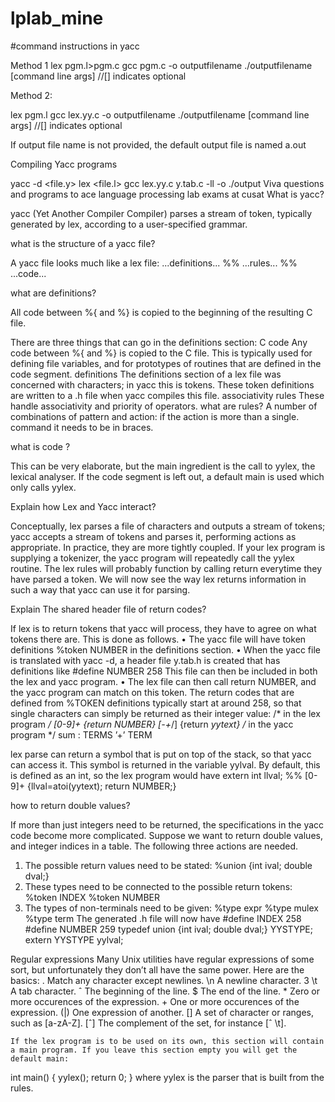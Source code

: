 # lplab_mine

#command instructions in yacc

Method 1
lex pgm.l>pgm.c
gcc pgm.c -o outputfilename
./outputfilename [command line args] 		//[] indicates optional

Method 2:

lex pgm.l
gcc lex.yy.c -o outputfilename
./outputfilename [command line args]            //[] indicates optional

If output file name is not provided, the default output file is named a.out

Compiling Yacc programs

yacc -d <file.y>
lex <file.l>
gcc lex.yy.c y.tab.c -ll -o <output>
./output
Viva questions and programs to ace language processing lab exams at cusat
What is yacc?

yacc (Yet Another Compiler Compiler) parses a stream of token, typically generated by lex, according to a user-specified grammar.

what is the structure of a yacc file?

A yacc file looks much like a lex file:
  ...definitions...
%%
  ...rules...
%%
...code...


what are definitions?

 All code between %{  and %}  is copied to the  beginning of the resulting C file.

There are three things that can go in the definitions section:
C code Any code between %{ and %} is copied to the C file. This is typically used for defining file variables, and for prototypes of routines that are defined in the code segment.
definitions The definitions section of a lex file was concerned with characters; in yacc this is tokens. These token definitions are written to a .h file when yacc compiles this file.
associativity rules These handle associativity and priority of operators.
 what are rules?
A number of combinations of pattern and action: if the action is more than a single. command it needs to be in braces.
 
what is code ?

This can be very elaborate, but the main ingredient is the call to yylex, the lexical analyser. If the code segment is left out, a default main is used which only calls yylex.

Explain how Lex and Yacc interact?

Conceptually, lex parses a file of characters and outputs a stream of tokens; yacc accepts a stream of tokens and parses it, performing actions as appropriate. In practice, they are more tightly coupled.
If your lex program is supplying a tokenizer, the yacc program will repeatedly call the yylex routine. The lex rules will probably function by calling return everytime they have parsed a token. We will now see the way lex returns information in such a way that yacc can use it for parsing.


Explain The shared header file of return codes?

If lex is to return tokens that yacc will process, they have to agree on what tokens there are. This is done as follows.
• The yacc file will have token definitions %token NUMBER
in the definitions section.
• When the yacc file is translated with yacc -d, a header file y.tab.h is created
that has definitions like
    #define NUMBER 258
This file can then be included in both the lex and yacc program.
• The lex file can then call return NUMBER, and the yacc program can match on this token.
The return codes that are defined from %TOKEN definitions typically start at around 258, so that single characters can simply be returned as their integer value:
/* in the lex program */
[0-9]+ {return NUMBER}
[-+*/] {return *yytext}
/* in the yacc program */
sum : TERMS ’+’ TERM


lex parse can return a symbol that is put on top of the stack, so that yacc can access it. This symbol is returned in the variable yylval. By default, this is defined as an int, so the lex program would have
extern int llval;
%%
[0-9]+ {llval=atoi(yytext); return NUMBER;}

how to return double values?

If more than just integers need to be returned, the specifications in the yacc code become more complicated. Suppose we want to return double values, and integer indices in a table. The following three actions are needed.
1. The possible return values need to be stated:
    %union {int ival; double dval;}
2. These types need to be connected to the possible return tokens:
%token <ival> INDEX
    %token <dval> NUMBER
3. The types of non-terminals need to be given:
    %type <dval> expr
    %type <dval> mulex
    %type <dval> term
The generated .h file will now have
#define INDEX 258
#define NUMBER 259
typedef union {int ival; double dval;} YYSTYPE;
extern YYSTYPE yylval;
	
Regular expressions
Many Unix utilities have regular expressions of some sort, but unfortunately they don’t all have the same power. Here are the basics:
. Match any character except newlines. \n A newline character.
3
\t A tab character.
ˆ The beginning of the line.
$ The end of the line.
<expr>* Zero or more occurences of the expression. <expr>+ One or more occurences of the expression. (<expr1>|<expr2>) One expression of another. [<set>] A set of character or ranges, such as [a-zA-Z]. [ˆ<set>] The complement of the set, for instance [ˆ \t].

	If the lex program is to be used on its own, this section will contain a main program. If you leave this section empty you will get the default main:
int main() {
yylex();
return 0; }
where yylex is the parser that is built from the rules.
